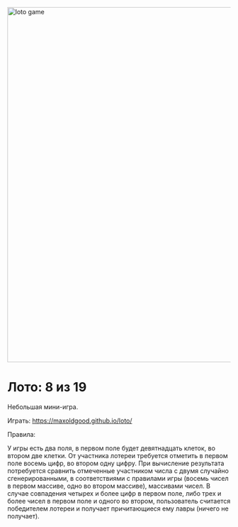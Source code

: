
<a href="https://maxoldgood.github.io/loto/"><img src="https://i.ibb.co/Rz1rr9c/localhost-5173-loto-i-Phone-SE.jpg" alt="loto game" border="0" width='800'></a>

# Лото: 8 из 19
Небольшая мини-игра.



Играть: https://maxoldgood.github.io/loto/

Правила:

У игры есть два поля, в первом поле будет девятнадцать клеток, во втором две клетки. От участника лотереи требуется отметить в первом поле восемь цифр, во втором одну цифру. При вычисление результата потребуется сравнить отмеченные участником числа с двумя случайно сгенерированными, в соответствиями с правилами игры (восемь чисел в первом массиве, одно во втором массиве), массивами чисел. В случае совпадения четырех и более цифр в первом поле, либо трех и более чисел в первом поле и одного во втором, пользователь считается победителем лотереи и получает причитающиеся ему лавры (ничего не получает).


